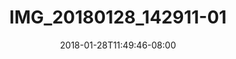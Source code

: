 ---
title: IMG_20180128_142911-01
date: 2018-01-28T11:49:46-08:00
draft: false
location: Seattle, WA
img_url: https://d17enza3bfujl8.cloudfront.net/IMG_20180128_142911-01.jpg
original_fn: ""
tags:
- Seattle, WA
- b&w

---